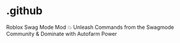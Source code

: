 # .github
Roblox Swag Mode Mod 💥 Unleash Commands from the Swagmode Community &amp; Dominate with Autofarm Power
